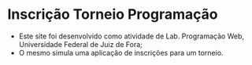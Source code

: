 # Inscrição Torneio Programação 

 - Este site foi desenvolvido como atividade de Lab. Programação Web, Universidade Federal de Juiz de Fora;
 - O mesmo simula uma aplicação de inscrições para um torneio.
